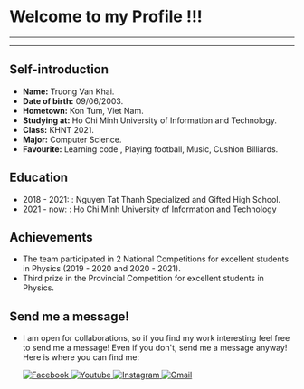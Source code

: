 


# Welcome to my Profile !!!
---
---
## Self-introduction
- **Name:** Truong Van Khai.
- **Date of birth:** 09/06/2003.
- **Hometown:** Kon Tum, Viet Nam.
- **Studying at:** Ho Chi Minh University of Information and Technology.
- **Class:** KHNT 2021.
- **Major:** Computer Science.
- **Favourite:** Learning code , Playing football, Music, Cushion Billiards.

## Education
- 2018 - 2021: : Nguyen Tat Thanh Specialized and Gifted High School.
- 2021 - now: : Ho Chi Minh University of Information and Technology

## Achievements
- The team participated in 2 National Competitions for excellent students in Physics (2019 - 2020 and 2020 - 2021).
- Third prize in the Provincial Competition for excellent students in Physics.

## Send me a message!
- I am open for collaborations, so if you find my work interesting feel free to send me a message! Even if you don't, send me a message anyway! Here is where you can find me:


  <a href="https://www.facebook.com/hiho.hihu.9/">
  <img alt="Facebook" src="https://img.shields.io/badge/Facebook-1877F2?logo=facebook&logoColor=white&style=for-the-badge" />
  <a href="https://studio.youtube.com/channel/UCsIkUJmZMdl8j9qYTWHalZA">
  <img alt="Youtube" src="https://img.shields.io/badge/youtube-FF0000?logo=youtube&logoColor=white&style=for-the-badge" />
  </a>
  <a href="https://www.instagram.com/tvk_0906/">
  <img alt="Instagram" src="https://img.shields.io/badge/Instagram-E4405F?logo=instagram&logoColor=white&style=for-the-badge" />
  <img alt="Gmail" src="https://img.shields.io/badge/Gmail-512BD4?logo=gmail&logoColor=white&style=for-the-badge" />





